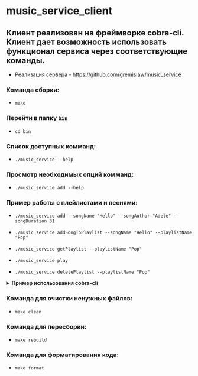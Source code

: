 # music_service_client

## Клиент реализован на фреймворке cobra-cli. Клиент дает возможность использовать функционал сервиса через соответствующие команды.

* Реализация сервера - https://github.com/gremislaw/music_service

### Команда сборки:
- `make`

### Перейти в папку `bin`
- `cd bin`

### Список доступных комманд:
- `./music_service --help`

### Просмотр необходимых опций комманд:
- `./music_service add --help`

### Пример работы с плейлистами и песнями:
- `./music_service add --songName "Hello" --songAuthor "Adele" --songDuration 31`
  
- `./music_service addSongToPlaylist --songName "Hello" --playlistName "Pop"`
  
- `./music_service getPlaylist --playlistName "Pop"`
  
- `./music_service play`
  
- `./music_service deletePlaylist --playlistName "Pop"`

<details>
  <summary><strong> 
    Пример использования cobra-cli
  </strong></summary>

  ```golang
  package cmd

import (
	"context"
	"fmt"
	"github.com/gremislaw/music_service/api"
	"github.com/spf13/cobra"
	"google.golang.org/grpc"
	"google.golang.org/grpc/credentials/insecure"
)

var playCmd = &cobra.Command{
	Use:   "play",
	Short: "play current song",
	Long: ``,
	Run: play,
}


func play(cmd *cobra.Command, args []string) {
	host, port := getHostPort()
	conn, err := grpc.Dial(fmt.Sprintf("%s:%s", host, port), grpc.WithTransportCredentials(insecure.NewCredentials()))
	if err != nil {
		fmt.Println("Error:", err)
	}
	defer conn.Close()
	client := api.NewMusicServiceClient(conn)
	response, err := client.Play(context.Background(), &api.Empty{})
	if err != nil {
		fmt.Println("Error:", err)
	}
	fmt.Println(response.Response)
}

func init() {
	rootCmd.AddCommand(playCmd)
}

  ```

</details>

### Команда для очистки ненужных файлов:
- `make clean`

### Команда для пересборки:
- `make rebuild`

### Команда для форматирования кода:
- `make format`
